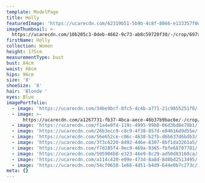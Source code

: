 ```yaml
---
template: ModelPage
title: Holly
featuredImage: 'https://ucarecdn.com/62319b51-5b9b-4c8f-8066-e133357f0d35/'
imageThumbnail: >-
  https://ucarecdn.com/10b205c3-0deb-4662-9c73-ab8c59720f30/-/crop/697x757/88,0/-/preview/
firstName: Holly
collection: Women
height: 175cm
measurementType: bust
bust: 84cm
waist: 68cm
hips: 96cm
size: '8'
shoeSize: '8'
hair: 'Blonde '
eyes: Blue
imagePortfolio:
  - image: 'https://ucarecdn.com/34be9bcf-8fc5-4c4b-a771-21c9855251f8/'
  - image: >-
      https://ucarecdn.com/a1267731-fb37-4bca-aece-46b37b9bac6e/-/crop/1066x1275/0,0/-/preview/
  - image: 'https://ucarecdn.com/f1a4e0fd-119c-4995-99b0-06d3bd8e79b1/'
  - image: 'https://ucarecdn.com/26b3ecc9-c8c9-4f38-857d-e04616d9d55e/'
  - image: 'https://ucarecdn.com/56e652ce-c06c-4638-b2fb-d6b637d6bdb3/'
  - image: 'https://ucarecdn.com/3f3c6220-8492-446e-8307-8bf1da3261a5/'
  - image: 'https://ucarecdn.com/f7d285f4-9ec9-469a-9365-fbfe68707781/'
  - image: 'https://ucarecdn.com/505904b8-e323-46e9-8c29-ad50d83160ca/'
  - image: 'https://ucarecdn.com/a114c420-e09e-473d-8a8d-8d8bd2513495/'
  - image: 'https://ucarecdn.com/54cf0658-1e66-4d51-b4d9-644e0b7c273c/'
meta: {}
---
```


